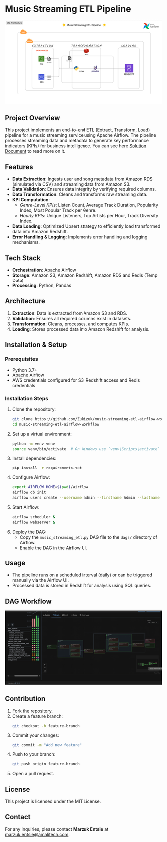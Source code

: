 # Music Streaming ETL Pipeline

![Architecture Diagram](/assets/Architecture.png)

## Project Overview

This project implements an end-to-end ETL (Extract, Transform, Load) pipeline for a music streaming service using Apache Airflow. The pipeline processes streaming data and metadata to generate key performance indicators (KPIs) for business intelligence. You can see here [Solution Document](/assets/Technical%20Solution%20Document.pdf) to
read more on it.

## Features

- **Data Extraction**: Ingests user and song metadata from Amazon RDS (simulated via CSV) and streaming data from Amazon S3.
- **Data Validation**: Ensures data integrity by verifying required columns.
- **Data Transformation**: Cleans and transforms raw streaming data.
- **KPI Computation**:
  - _Genre-Level KPIs_: Listen Count, Average Track Duration, Popularity Index, Most Popular Track per Genre.
  - _Hourly KPIs_: Unique Listeners, Top Artists per Hour, Track Diversity Index.
- **Data Loading**: Optimized Upsert strategy to efficiently load transformed data into Amazon Redshift.
- **Error Handling & Logging**: Implements error handling and logging mechanisms.

## Tech Stack

- **Orchestration**: Apache Airflow
- **Storage**: Amazon S3, Amazon Redshift, Amazon RDS and Redis (Temp Data)
- **Processing**: Python, Pandas

## Architecture

1. **Extraction**: Data is extracted from Amazon S3 and RDS.
2. **Validation**: Ensures all required columns exist in datasets.
3. **Transformation**: Cleans, processes, and computes KPIs.
4. **Loading**: Stores processed data into Amazon Redshift for analysis.

## Installation & Setup

### Prerequisites

- Python 3.7+
- Apache Airflow
- AWS credentials configured for S3, Redshift access and Redis credentials

### Installation Steps

1. Clone the repository:
   ```bash
   git clone https://github.com/Zukizuk/music-streaming-etl-airflow-workflow
   cd music-streaming-etl-airflow-workflow
   ```
2. Set up a virtual environment:
   ```bash
   python -m venv venv
   source venv/bin/activate  # On Windows use `venv\Scripts\activate`
   ```
3. Install dependencies:
   ```bash
   pip install -r requirements.txt
   ```
4. Configure Airflow:
   ```bash
   export AIRFLOW_HOME=$(pwd)/airflow
   airflow db init
   airflow users create --username admin --firstname Admin --lastname User --role Admin --email admin@example.com
   ```
5. Start Airflow:
   ```bash
   airflow scheduler &
   airflow webserver &
   ```
6. Deploy the DAG:
   - Copy the `music_streaming_etl.py` DAG file to the `dags/` directory of Airflow.
   - Enable the DAG in the Airflow UI.

## Usage

- The pipeline runs on a scheduled interval (daily) or can be triggered manually via the Airflow UI.
- Processed data is stored in Redshift for analysis using SQL queries.

## DAG Workflow

![Dag Run](/assets/Dag%20Taskflow.png)

## Contribution

1. Fork the repository.
2. Create a feature branch:
   ```bash
   git checkout -b feature-branch
   ```
3. Commit your changes:
   ```bash
   git commit -m "Add new feature"
   ```
4. Push to your branch:
   ```bash
   git push origin feature-branch
   ```
5. Open a pull request.

## License

This project is licensed under the MIT License.

## Contact

For any inquiries, please contact **Marzuk Entsie** at marzuk.entsie@amalitech.com.

